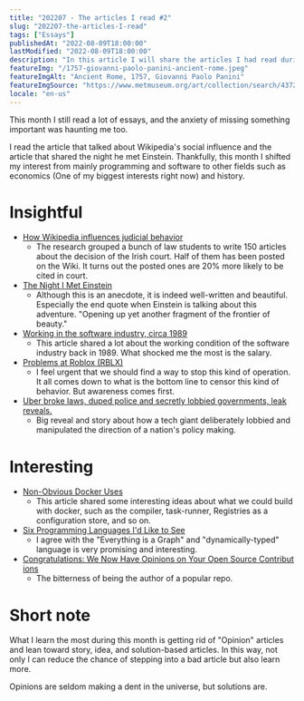 ```yaml
---
title: "202207 - The articles I read #2"
slug: "202207-the-articles-I-read"
tags: ["Essays"]
publishedAt: "2022-08-09T18:00:00"
lastModified: "2022-08-09T18:00:00"
description: "In this article I will share the articles I had read during July 2022"
featureImg: "/1757-giovanni-paolo-panini-ancient-rome.jpeg"
featureImgAlt: "Ancient Rome, 1757, Giovanni Paolo Panini"
featureImgSource: "https://www.metmuseum.org/art/collection/search/437244"
locale: "en-us"
---
```


This month I still read a lot of essays, and the anxiety of missing something important was haunting me too. 

I read the article that talked about Wikipedia's social influence and the article that shared the night he met Einstein. Thankfully, this month I shifted my interest from mainly programming and software to other fields such as economics (One of my biggest interests right now) and history.

# Insightful

- [How Wikipedia influences judicial behavior](https://www.csail.mit.edu/news/how-wikipedia-influences-judicial-behavior)
	- The research grouped a bunch of law students to write 150 articles about the decision of the Irish court. Half of them has been posted on the Wiki. It turns out the posted ones are 20% more likely to be cited in court.
- [The Night I Met Einstein](https://www.rd.com/article/the-night-i-met-einstein/)
	- Although this is an anecdote, it is indeed well-written and beautiful. Especially the end quote when Einstein is talking about this adventure. "Opening up yet another fragment of the frontier of beauty."
- [Working in the software industry, circa 1989](https://dev.jimgrey.net/2022/07/05/working-in-the-software-industry-circa-1989/)
	- This article shared a lot about the working condition of the software industry back in 1989. What shocked me the most is the salary. 
- [Problems at Roblox (RBLX)](https://thebearcave.substack.com/p/problems-at-roblox-rblx)
	- I feel urgent that we should find a way to stop this kind of operation. It  all comes down to what is the bottom line to censor this kind of behavior. But awareness comes first.
- [Uber broke laws, duped police and secretly lobbied governments, leak reveals.](https://www.theguardian.com/news/2022/jul/10/uber-files-leak-reveals-global-lobbying-campaign)
	- Big reveal and story about how a tech giant deliberately lobbied and manipulated the direction of a nation's policy making.

# Interesting 

- [Non-Obvious Docker Uses](https://matt-rickard.com/non-obvious-docker-uses/)
	- This article shared some interesting ideas about what we could build with docker, such as the compiler, task-runner, Registries as a configuration store, and so on.
- [Six Programming Languages I'd Like to See](https://buttondown.email/hillelwayne/archive/six-programming-languages-id-like-to-see/)
	- I agree with the "Everything is a Graph" and "dynamically-typed" language is very promising and interesting.
- [Congratulations: We Now Have Opinions on Your Open Source Contributions](https://lucumr.pocoo.org/2022/7/9/congratulations/)
	- The bitterness of being the author of a popular repo.

# Short note
What I learn the most during this month is getting rid of "Opinion" articles and lean toward story, idea, and solution-based articles. In this way, not only I can reduce the chance of stepping into a bad article but also learn more. 

Opinions are seldom making a dent in the universe, but solutions are.